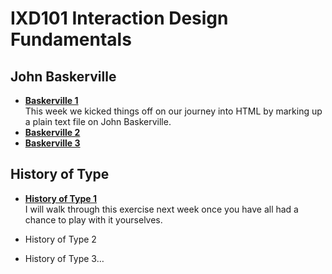 IXD101 Interaction Design Fundamentals
======================================

John Baskerville
----------------
- **[Baskerville 1](https://eleventhirty.github.io/john_baskerville/baskerville1.html)**   
    This week we kicked things off on our journey into HTML by marking up a plain text file on John Baskerville.
- **[Baskerville 2](https://eleventhirty.github.io/john_baskerville/baskerville2.html)**
- **[Baskerville 3](https://eleventhirty.github.io/john_baskerville/baskerville3.html)**



History of Type
---------------
- **[History of Type 1]((https://eleventhirty.github.io/john_baskerville/history1.html)**)**  
  I will walk through this exercise next week once you have all had a chance to play with it yourselves.


- History of Type 2


- History of Type 3…